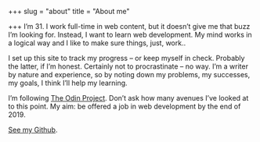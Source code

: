 +++
slug = "about"
title = "About me"

+++
I’m 31. I work full-time in web content, but it doesn’t give me that buzz I’m looking for. Instead, I want to learn web development. My mind works in a logical way and I like to make sure things, just, work..

I set up this site to track my progress – or keep myself in check. Probably the latter, if I’m honest. Certainly not to procrastinate – no way. I’m a writer by nature and experience, so by noting down my problems, my successes, my goals, I think I’ll help my learning.

I’m following [The Odin Project](https://www.theodinproject.com/ "The Odin Project"). Don’t ask how many avenues I’ve looked at to this point. My aim: be offered a job in web development by the end of 2019.

[See my Github](https://github.com/canicodenow "canicode now on Github").